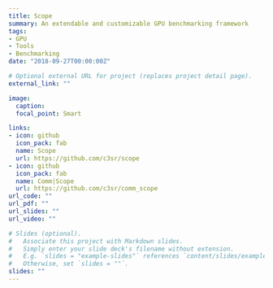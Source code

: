 ```yaml
---
title: Scope
summary: An extendable and customizable GPU benchmarking framework
tags:
- GPU
- Tools
- Benchmarking
date: "2018-09-27T00:00:00Z"

# Optional external URL for project (replaces project detail page).
external_link: ""

image:
  caption: 
  focal_point: Smart

links:
- icon: github
  icon_pack: fab
  name: Scope
  url: https://github.com/c3sr/scope
- icon: github
  icon_pack: fab
  name: Comm|Scope
  url: https://github.com/c3sr/comm_scope
url_code: ""
url_pdf: ""
url_slides: ""
url_video: ""

# Slides (optional).
#   Associate this project with Markdown slides.
#   Simply enter your slide deck's filename without extension.
#   E.g. `slides = "example-slides"` references `content/slides/example-slides.md`.
#   Otherwise, set `slides = ""`.
slides: ""
---
```

